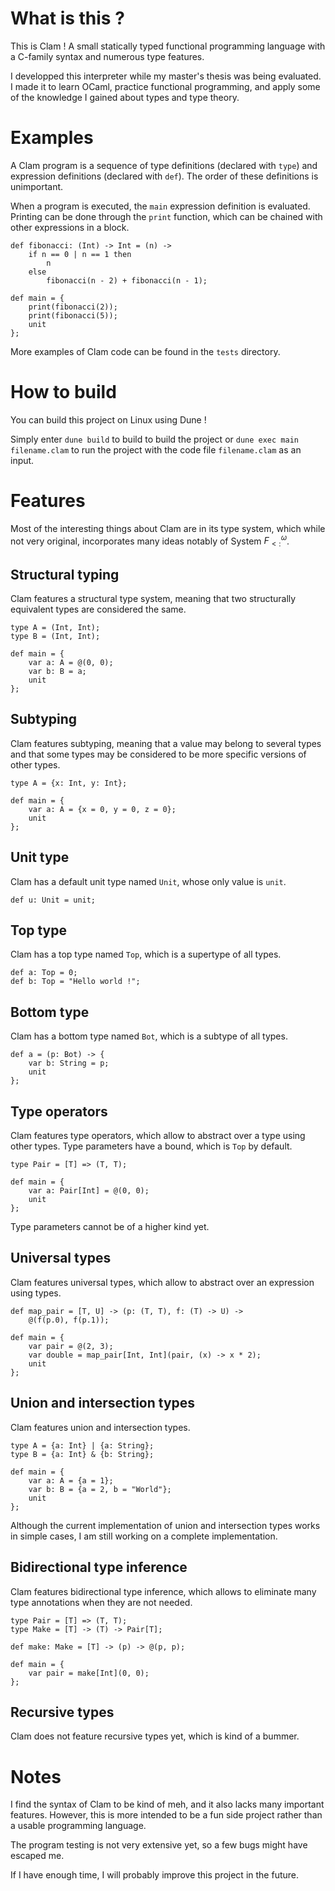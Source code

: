 # What is this ?

This is Clam ! A small statically typed functional programming language with a C-family syntax and numerous type features.

I developped this interpreter while my master's thesis was being evaluated. I made it to learn OCaml, practice functional programming, and apply some of the knowledge I gained about types and type theory.

# Examples

A Clam program is a sequence of type definitions (declared with `type`) and expression definitions (declared with `def`). The order of these definitions is unimportant.

When a program is executed, the `main` expression definition is evaluated. Printing can be done through the `print` function, which can be chained with other expressions in a block.

```
def fibonacci: (Int) -> Int = (n) ->
    if n == 0 | n == 1 then
        n
    else
        fibonacci(n - 2) + fibonacci(n - 1);

def main = {
    print(fibonacci(2));
    print(fibonacci(5));
    unit
};
```

More examples of Clam code can be found in the `tests` directory.

# How to build

You can build this project on Linux using Dune !

Simply enter `dune build` to build to build the project or `dune exec main filename.clam` to run the project with the code file `filename.clam` as an input.

# Features

Most of the interesting things about Clam are in its type system, which while not very original, incorporates many ideas notably of System $F^ω_{<:}$.

## Structural typing

Clam features a structural type system, meaning that two structurally equivalent types are considered the same.

```
type A = (Int, Int);
type B = (Int, Int);

def main = {
    var a: A = @(0, 0);
    var b: B = a;
    unit
};
```

## Subtyping

Clam features subtyping, meaning that a value may belong to several types and that some types may be considered to be more specific versions of other types.

```
type A = {x: Int, y: Int};

def main = {
    var a: A = {x = 0, y = 0, z = 0};
    unit
};
```

## Unit type

Clam has a default unit type named `Unit`, whose only value is `unit`.

```
def u: Unit = unit;
```

## Top type

Clam has a top type named `Top`, which is a supertype of all types.

```
def a: Top = 0;
def b: Top = "Hello world !";
```

## Bottom type

Clam has a bottom type named `Bot`, which is a subtype of all types.

```
def a = (p: Bot) -> {
    var b: String = p;
    unit
};
```

## Type operators

Clam features type operators, which allow to abstract over a type using other types. Type parameters have a bound, which is `Top` by default.

```
type Pair = [T] => (T, T);

def main = {
    var a: Pair[Int] = @(0, 0);
    unit
};
```

Type parameters cannot be of a higher kind yet.

## Universal types

Clam features universal types, which allow to abstract over an expression using types.

```
def map_pair = [T, U] -> (p: (T, T), f: (T) -> U) ->
    @(f(p.0), f(p.1));

def main = {
    var pair = @(2, 3);
    var double = map_pair[Int, Int](pair, (x) -> x * 2);
    unit
};
```

## Union and intersection types

Clam features union and intersection types.

```
type A = {a: Int} | {a: String};
type B = {a: Int} & {b: String};

def main = {
    var a: A = {a = 1};
    var b: B = {a = 2, b = "World"};
    unit
};
```

Although the current implementation of union and intersection types works in simple cases, I am still working on a complete implementation.

## Bidirectional type inference

Clam features bidirectional type inference, which allows to eliminate many type annotations when they are not needed.

```
type Pair = [T] => (T, T);
type Make = [T] -> (T) -> Pair[T];

def make: Make = [T] -> (p) -> @(p, p);

def main = {
    var pair = make[Int](0, 0);
};
```

## Recursive types

Clam does not feature recursive types yet, which is kind of a bummer.

# Notes

I find the syntax of Clam to be kind of meh, and it also lacks many important features. However, this is more intended to be a fun side project rather than a usable programming language.

The program testing is not very extensive yet, so a few bugs might have escaped me.

If I have enough time, I will probably improve this project in the future.
